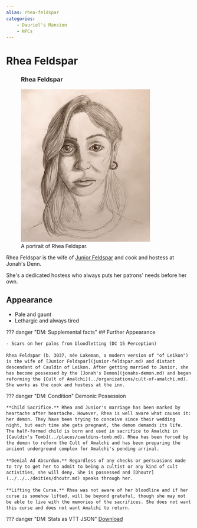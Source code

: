 ```yaml
---
alias: rhea-feldspar
categories:
    - Dauriel's Mansion
    - NPCs
---
```

# Rhea Feldspar

<figure class="infobox right">
  <h3>Rhea Feldspar</h3>
  <a href="/assets/images/rhea-feldspar-full.png">
    <img src="/assets/images/rhea-feldspar-tiny.png" />
  </a>
  <figcaption>
    A portrait of Rhea Feldspar.
  </figcaption>
</figure>

Rhea Feldspar is the wife of [Junior Feldspar](junior-feldspar.md) and cook and hostess at Jonah's Denn.

She's a dedicated hostess who always puts her patrons' needs before her own.

## Appearance

- Pale and gaunt
- Lethargic and always tired

??? danger "DM: Supplemental facts"
    ## Further Appearance

    - Scars on her palms from bloodletting (DC 15 Perception)

    Rhea Feldspar (b. 3037, née Lakeman, a modern version of "of Leikon") is the wife of [Junior Feldspar](junior-feldspar.md) and distant descendant of Cauldin of Leikon. After getting married to Junior, she has become possessed by the [Jonah's Demon](jonahs-demon.md) and began reforming the [Cult of Amalchi](../organizations/cult-of-amalchi.md). She works as the cook and hostess at the inn.

??? danger "DM: Condition"
    Demonic Possession

    **Child Sacrifice.** Rhea and Junior's marriage has been marked by heartache after heartache. However, Rhea is well aware what causes it: her demon. They have been trying to conceive since their wedding night, but each time she gets pregnant, the demon demands its life. The half-formed child is born and used in sacrifice to Amalchi in [Cauldin's Tomb](../places/cauldins-tomb.md). Rhea has been forced by the demon to reform the Cult of Amalchi and has been preparing the ancient underground complex for Amalchi's pending arrival.

    **Denial Ad Absurdum.** Regardless of any checks or persuasions made to try to get her to admit to being a cultist or any kind of cult activities, she will deny. She is possessed and [Dhoutr](../../../deities/dhoutr.md) speaks through her.

    **Lifting the Curse.** Rhea was not aware of her bloodline and if her curse is somehow lifted, will be beyond grateful, though she may not be able to live with the memories of the sacrifices. She does not want this curse and does not want Amalchi to return.

??? danger "DM: Stats as VTT JSON"
    [Download](/assets/json/rhea-feldspar.json)
